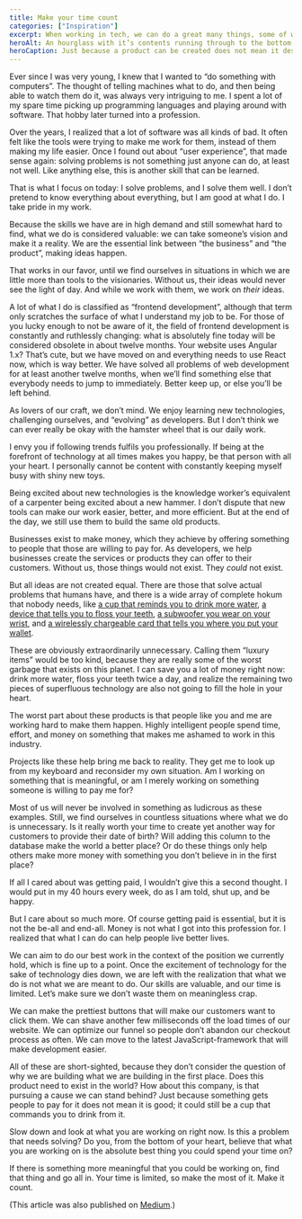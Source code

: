 ```yaml
---
title: Make your time count
categories: ["Inspiration"]
excerpt: When working in tech, we can do a great many things, some of which are absolutely not worth doing.
heroAlt: An hourglass with it’s contents running through to the bottom half.
heroCaption: Just because a product can be created does not mean it deserves to be.
---
```

Ever since I was very young, I knew that I wanted to “do something with computers”. The thought of telling machines what to do, and then being able to watch them do it, was always very intriguing to me. I spent a lot of my spare time picking up programming languages and playing around with software. That hobby later turned into a profession.

Over the years, I realized that a lot of software was all kinds of bad. It often felt like the tools were trying to make me work for them, instead of them making my life easier. Once I found out about “user experience”, that made sense again: solving problems is not something just anyone can do, at least not well. Like anything else, this is another skill that can be learned.

That is what I focus on today: I solve problems, and I solve them well. I don’t pretend to know everything about everything, but I am good at what I do. I take pride in my work.

Because the skills we have are in high demand and still somewhat hard to find, what we do is considered valuable: we can take someone’s vision and make it a reality. We are the essential link between “the business” and “the product”, making ideas happen.

That works in our favor, until we find ourselves in situations in which we are little more than tools to the visionaries. Without us, their ideas would never see the light of day. And while we work with them, we work on *their* ideas.

A lot of what I do is classified as “frontend development”, although that term only scratches the surface of what I understand my job to be. For those of you lucky enough to not be aware of it, the field of frontend development is constantly and ruthlessly changing: what is absolutely fine today will be considered obsolete in about twelve months. Your website uses Angular 1.x? That’s cute, but we have moved on and everything needs to use React now, which is way better. We have solved all problems of web development for at least another twelve months, when we’ll find something else that everybody needs to jump to immediately. Better keep up, or else you’ll be left behind.

As lovers of our craft, we don’t mind. We enjoy learning new technologies, challenging ourselves, and “evolving” as developers. But I don’t think we can ever really be okay with the hamster wheel that is our daily work.

I envy you if following trends fulfils you professionally. If being at the forefront of technology at all times makes you happy, be that person with all your heart. I personally cannot be content with constantly keeping myself busy with shiny new toys.

Being excited about new technologies is the knowledge worker’s equivalent of a carpenter being excited about a new hammer. I don’t dispute that new tools can make our work easier, better, and more efficient. But at the end of the day, we still use them to build the same old products.

Businesses exist to make money, which they achieve by offering something to people that those are willing to pay for. As developers, we help businesses create the services or products they can offer to their customers. Without us, those things would not exist. They *could* not exist.

But all ideas are not created equal. There are those that solve actual problems that humans have, and there is a wide array of complete hokum that nobody needs, like [a cup that reminds you to drink more water](http://myvessyl.com), [a device that tells you to floss your teeth](http://www.flosstime.com), [a subwoofer you wear on your wrist](http://lofelt.com), and [a wirelessly chargeable card that tells you where you put your wallet](http://www.leifdoes.com).

These are obviously extraordinarily unnecessary. Calling them “luxury items” would be too kind, because they are really some of the worst garbage that exists on this planet. I can save you a lot of money right now: drink more water, floss your teeth twice a day, and realize the remaining two pieces of superfluous technology are also not going to fill the hole in your heart.

The worst part about these products is that people like you and me are working hard to make them happen. Highly intelligent people spend time, effort, and money on something that makes me ashamed to work in this industry.

Projects like these help bring me back to reality. They get me to look up from my keyboard and reconsider my own situation. Am I working on something that is meaningful, or am I merely working on something someone is willing to pay me for?

Most of us will never be involved in something as ludicrous as these examples. Still, we find ourselves in countless situations where what we do is unnecessary. Is it really worth your time to create yet another way for customers to provide their date of birth? Will adding this column to the database make the world a better place? Or do these things only help others make more money with something you don’t believe in in the first place?

If all I cared about was getting paid, I wouldn’t give this a second thought. I would put in my 40 hours every week, do as I am told, shut up, and be happy.

But I care about so much more. Of course getting paid is essential, but it is not the be-all and end-all. Money is not what I got into this profession for. I realized that what I can do can help people live better lives.

We can aim to do our best work in the context of the position we currently hold, which is fine up to a point. Once the excitement of technology for the sake of technology dies down, we are left with the realization that what we do is not what we are meant to do. Our skills are valuable, and our time is limited. Let’s make sure we don’t waste them on meaningless crap.

We can make the prettiest buttons that will make our customers want to click them. We can shave another few milliseconds off the load times of our website. We can optimize our funnel so people don’t abandon our checkout process as often. We can move to the latest JavaScript-framework that will make development easier.

All of these are short-sighted, because they don’t consider the question of why we are building what we are building in the first place. Does this product need to exist in the world? How about this company, is that pursuing a cause we can stand behind? Just because something gets people to pay for it does not mean it is good; it could still be a cup that commands you to drink from it.

Slow down and look at what you are working on right now. Is this a problem that needs solving? Do you, from the bottom of your heart, believe that what you are working on is the absolute best thing you could spend your time on?

If there is something more meaningful that you could be working on, find that thing and go all in. Your time is limited, so make the most of it. Make it count.

(This article was also published on [Medium](https://medium.com/@soverydom/make-your-time-count-9384e697714e).)
